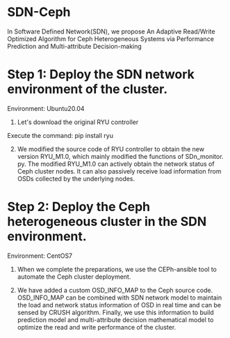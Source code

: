 # SDN-Ceph
In Software Defined Network(SDN), we propose An Adaptive Read/Write Optimized Algorithm for Ceph Heterogeneous Systems via Performance Prediction and Multi-attribute Decision-making


# Step 1: Deploy the SDN network environment of the cluster.

Environment: Ubuntu20.04

1. Let's download the original RYU controller

Execute the command: pip install ryu

2. We modified the source code of RYU controller to obtain the new version RYU_M1.0, which mainly modified the functions of SDn_monitor. py. The modified RYU_M1.0 can actively obtain the network status of Ceph cluster nodes. It can also passively receive load information from OSDs collected by the underlying nodes.

# Step 2: Deploy the Ceph heterogeneous cluster in the SDN environment.

Environment: CentOS7

1. When we complete the preparations, we use the CEPh-ansible tool to automate the Ceph cluster deployment.

2. We have added a custom OSD_INFO_MAP to the Ceph source code. OSD_INFO_MAP can be combined with SDN network model to maintain the load and network status information of OSD in real time and can be sensed by CRUSH algorithm. Finally, we use this information to build prediction model and multi-attribute decision mathematical model to optimize the read and write performance of the cluster.

